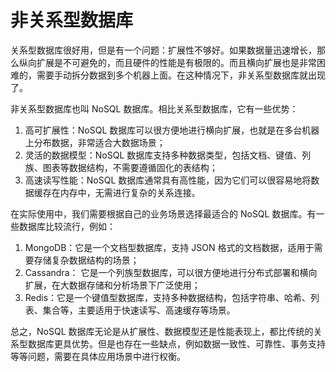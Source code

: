 # 非关系型数据库

关系型数据库很好用，但是有一个问题：扩展性不够好。如果数据量迅速增长，那么纵向扩展是不可避免的，而且硬件的性能是有极限的。而且横向扩展也是非常困难的，需要手动拆分数据到多个机器上面。在这种情况下，非关系型数据库就出现了。

非关系型数据库也叫 NoSQL 数据库。相比关系型数据库，它有一些优势：

1. 高可扩展性：NoSQL 数据库可以很方便地进行横向扩展，也就是在多台机器上分布数据，非常适合大数据场景；
2. 灵活的数据模型：NoSQL 数据库支持多种数据类型，包括文档、键值、列族、图表等数据结构，不需要遵循固化的表结构；
3. 高速读写性能：NoSQL 数据库通常具有高性能，因为它们可以很容易地将数据缓存在内存中，无需进行复杂的关系连接。

在实际使用中，我们需要根据自己的业务场景选择最适合的 NoSQL 数据库。有一些数据库比较流行，例如：

1. MongoDB：它是一个文档型数据库，支持 JSON 格式的文档数据，适用于需要存储复杂数据结构的场景；
2. Cassandra： 它是一个列族型数据库，可以很方便地进行分布式部署和横向扩展，在大数据存储和分析场景下广泛使用；
3. Redis：它是一个键值型数据库，支持多种数据结构，包括字符串、哈希、列表、集合等，主要适用于快速读写、高速缓存等场景。

总之，NoSQL 数据库无论是从扩展性、数据模型还是性能表现上，都比传统的关系型数据库更具优势。但是也存在一些缺点，例如数据一致性、可靠性、事务支持等等问题，需要在具体应用场景中进行权衡。